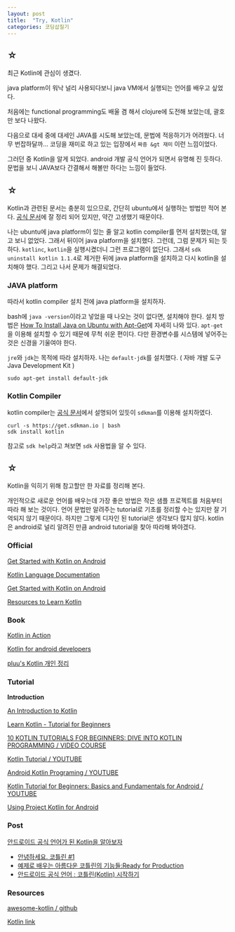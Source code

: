 ```yaml
---
layout: post
title:  "Try, Kotlin"
categories: 코딩삽질기
---
```


## ☆

최근 Kotlin에 관심이 생겼다. 

java platform이 워낙 널리 사용되다보니 java VM에서 실행되는 언어를 배우고 싶었다. 

처음에는 functional programming도 배울 겸 해서 clojure에 도전해 보았는데, 괄호만 보다 나왔다. 

다음으로 대세 중에 대세인 JAVA를 시도해 보았는데, 문법에 적응하기가 어려웠다. 너무 번잡하달까... 코딩을 재미로 하고 있는 입장에서 `짜증 &gt 재미` 이런 느낌이었다. 

그러던 중 Kotlin을 알게 되었다. android 개발 공식 언어가 되면서 유명해 진 듯하다. 문법을 보니 JAVA보다 간결해서 해볼만 하다는 느낌이 들었다. 

## ☆

Kotlin과 관련된 문서는 충분히 있으므로, 간단히 ubuntu에서 실행하는 방법만 적어 본다. [공식 문서](https://kotlinlang.org/docs/tutorials/command-line.html)에 잘 정리 되어 있지만, 약간 고생했기 때문이다. 

나는 ubuntu에 java platform이 있는 줄 알고 kotlin compiler를 먼저 설치했는데, 알고 보니 없었다. 그래서 뒤이어 java platform을 설치했다. 그런데, 그럼 문제가 되는 듯하다. `kotlinc`, `kotlin`을 실행시켰더니 그런 프로그램이 없단다. 그래서 `sdk uninstall kotlin 1.1.4`로 제거한 뒤에 java platform을 설치하고 다시 kotlin을 설치해야 했다. 그리고 나서 문제가 해결되었다. 

### JAVA platform

따라서 kotlin compiler 설치 전에 java platform을 설치하자.  

bash에 `java -version`이라고 넣었을 때 나오는 것이 없다면, 설치해야 한다. 설치 방법은 [How To Install Java on Ubuntu with Apt-Get](https://www.digitalocean.com/community/tutorials/how-to-install-java-on-ubuntu-with-apt-get)에 자세히 나와 있다. `apt-get`을 이용해 설치할 수 있기 때문에 무척 쉬운 편이다. 다만 환경변수를 시스템에 넣어주는 것은 신경을 기울여야 한다. 

`jre`와 `jdk`는 목적에 따라 설치하자. 나는 `default-jdk`를 설치했다. ( 자바 개발 도구Java Development Kit )

```
sudo apt-get install default-jdk
```


### Kotlin Compiler

kotlin compiler는 [공식 문서](https://kotlinlang.org/docs/tutorials/command-line.html)에서 설명되어 있듯이 `sdkman`를 이용해 설치하였다. 

```
curl -s https://get.sdkman.io | bash
sdk install kotlin
```

참고로 `sdk help`라고 쳐보면 `sdk` 사용법을 알 수 있다. 

## ☆

Kotlin을 익히기 위해 참고할만 한 자료를 정리해 본다. 

개인적으로 새로운 언어를 배우는데 가장 좋은 방법은 작은 샘플 프로젝트를 처음부터 따라 해 보는 것이다. 언어 문법만 알려주는 tutorial로 기초를 정리할 수는 있지만 잘 기억되지 않기 때문이다. 하지만 그렇게 디자인 된 tutorial은 생각보다 많지 않다. kotlin은 android로 널리 알려진 만큼 android tutorial을 찾아 따라해 봐야겠다. 

### Official

[Get Started with Kotlin on Android](https://developer.android.com/kotlin/get-started.html)

[Kotlin Language Documentation](https://www.gitbook.com/book/jetbrains/kotlin-reference-for-kindle/details)

[Get Started with Kotlin on Android](https://developer.android.com/kotlin/get-started.html)

[Resources to Learn Kotlin](https://developer.android.com/kotlin/resources.html)

### Book

[Kotlin in Action](https://github.com/panxl6/Kotlin-in-action/raw/master/ebook/Kotlin_in_Action_v12_MEAP.pdf)

[Kotlin for android developers](https://www.gitbook.com/book/sinadarvi/kotlin-for-android-developers/details)

[pluu's Kotlin 개인 정리](https://www.gitbook.com/book/pluu/kotlin/details)

### Tutorial

**Introduction**

[An Introduction to Kotlin](https://code.tutsplus.com/tutorials/an-introduction-to-kotlin--cms-24051)

[Learn Kotlin - Tutorial for Beginners](https://www.programiz.com/kotlin-programming)

[10 KOTLIN TUTORIALS FOR BEGINNERS: DIVE INTO KOTLIN PROGRAMMING / VIDEO COURSE](http://petersommerhoff.com/dev/kotlin/kotlin-beginner-tutorial/)

[Kotlin Tutorial / YOUTUBE](https://www.youtube.com/playlist?list=PLsyeobzWxl7rooJFZhc3qPLwVROovGCfh)

[Android Kotlin Programing / YOUTUBE](https://www.youtube.com/playlist?list=PLaoF-xhnnrRUEbF6cvk4-CeBAEOSbp8sS)

[Kotlin Tutorial for Beginners: Basics and Fundamentals for Android / YOUTUBE](https://www.youtube.com/playlist?list=PLlxmoA0rQ-LwgK1JsnMsakYNACYGa1cjR)

[Using Project Kotlin for Android](https://goo.gl/mzRDx3)

### Post

[안드로이드 공식 언어가 된 Kotlin을 알아보자](https://academy.realm.io/kr/posts/kotlin-official-android-language/)

* [안녕하세요. 코틀린 #1](https://goo.gl/MrzMx3)
* [예제로 배우는 아름다운 코틀린의 기능들:Ready for Production](https://academy.realm.io/kr/posts/kotlin-let-run-apply-lateinit/)
* [안드로이드 공식 언어 : 코틀린(Kotlin) 시작하기](https://www.udemy.com/the_next_android_kotlin/?couponCode=B-ARTICLE279933)

### Resources

[awesome-kotlin / github](https://github.com/mcxiaoke/awesome-kotlin)

[Kotlin link](https://kotlin.link/)


